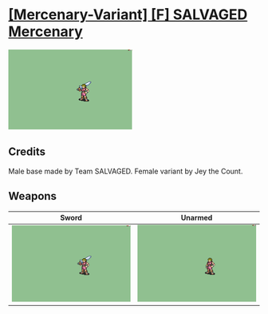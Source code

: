# [\[Mercenary-Variant\] \[F\] SALVAGED Mercenary](./)

<img src="./1.%20Sword/Sword_000.png" alt="[Mercenary-Variant] [F] SALVAGED Mercenary standing" />

## Credits

Male base made by Team SALVAGED. 
Female variant by Jey the Count.

## Weapons


|Sword |Unarmed |
|  :---: | :---: |
| <img alt="Sword animation" src="./1.%20Sword/Sword.gif" /> | <img alt="Unarmed animation" src="./8.%20Unarmed/Unarmed.gif" /> |
